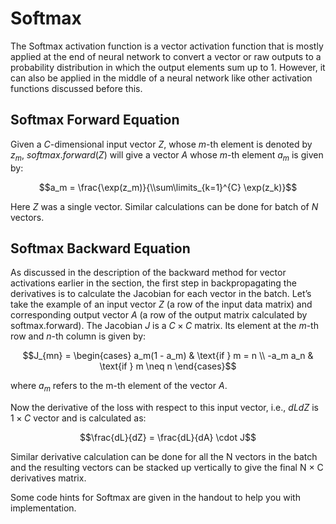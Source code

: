 # Softmax 

The Softmax activation function is a vector activation function that is mostly applied at the end of neural network to convert a vector or raw outputs to a probability distribution in which the output elements sum up to 1. However, it can also be applied in the middle of a neural network like other activation functions discussed before this.

## Softmax Forward Equation

Given a $C$-dimensional input vector $Z$, whose $m$-th element is denoted by $z_m$, $softmax.forward(Z)$ will give a vector $A$ whose $m$-th element $a_m$ is given by:

$$a_m = \frac{\exp(z_m)}{\\sum\limits_{k=1}^{C} \exp(z_k)}$$

Here $Z$ was a single vector. Similar calculations can be done for batch of $N$ vectors.

## Softmax Backward Equation

As discussed in the description of the backward method for vector activations earlier in the section, the first step in backpropagating the derivatives is to calculate the Jacobian for each vector in the batch. Let’s take the example of an input vector $Z$ (a row of the input data matrix) and corresponding output vector $A$ (a row of the output matrix calculated by softmax.forward). The Jacobian $J$ is a $C \times C$ matrix. Its element at the $m$-th row and $n$-th column is given by:


$$J_{mn} = 
\begin{cases} 
a_m(1 - a_m) & \text{if } m = n \\
-a_m a_n & \text{if } m \neq n 
\end{cases}$$


where $a_m$ refers to the m-th element of the vector $A$.

Now the derivative of the loss with respect to this input vector, i.e., $dLdZ$ is $1 × C$ vector and is calculated
as:

$$\frac{dL}{dZ} = \frac{dL}{dA} \cdot J$$

Similar derivative calculation can be done for all the N vectors in the batch and the resulting vectors can
be stacked up vertically to give the final N × C derivatives matrix.

Some code hints for Softmax are given in the handout to help you with implementation.
